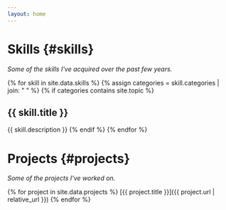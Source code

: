 ```yaml
---
layout: home
---
```


<div></div>

# Skills {#skills}

_Some of the skills I've acquired over the past few years._


{% for skill in site.data.skills %}
{% assign categories = skill.categories | join: " " %}
{% if categories contains site.topic %}
## {{ skill.title }}
{{ skill.description }}
{% endif %}
{% endfor %}

# Projects {#projects}

_Some of the projects I've worked on._

{% for project in site.data.projects %}
[{{ project.title }}]({{ project.url | relative_url }})
{% endfor %}

